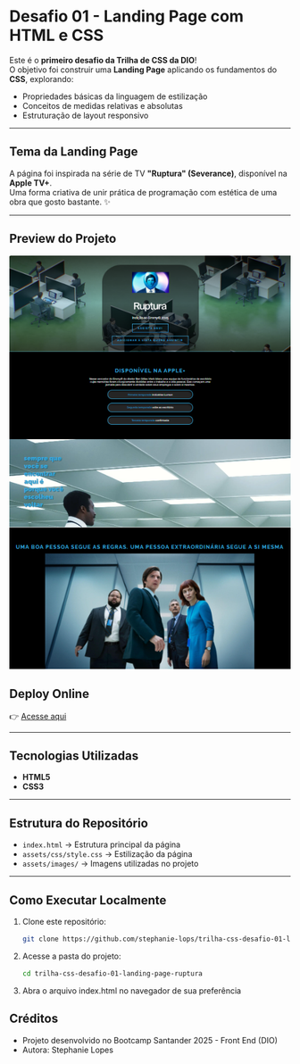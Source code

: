# Desafio 01 - Landing Page com HTML e CSS

Este é o **primeiro desafio da Trilha de CSS da DIO**!  
O objetivo foi construir uma **Landing Page** aplicando os fundamentos do **CSS**, explorando:

- Propriedades básicas da linguagem de estilização  
- Conceitos de medidas relativas e absolutas  
- Estruturação de layout responsivo  

---

## Tema da Landing Page
A página foi inspirada na série de TV **"Ruptura" (Severance)**, disponível na **Apple TV+**.  
Uma forma criativa de unir prática de programação com estética de uma obra que gosto bastante. ✨

---
## Preview do Projeto
![Preview da Página](assets/images/preview-ruptura.png)

## Deploy Online
👉 [Acesse aqui](https://trilha-css-desafio-01-landing-page-ruptura.vercel.app/)

---

## Tecnologias Utilizadas
- **HTML5**  
- **CSS3**  

---

## Estrutura do Repositório
- `index.html` → Estrutura principal da página  
- `assets/css/style.css` → Estilização da página  
- `assets/images/` → Imagens utilizadas no projeto  

---

## Como Executar Localmente
1. Clone este repositório:
   ```bash
   git clone https://github.com/stephanie-lops/trilha-css-desafio-01-landing-page-ruptura.git

2. Acesse a pasta do projeto:
   ```bash
   cd trilha-css-desafio-01-landing-page-ruptura

3. Abra o arquivo index.html no navegador de sua preferência

## Créditos

- Projeto desenvolvido no Bootcamp Santander 2025 - Front End (DIO)
- Autora: Stephanie Lopes

